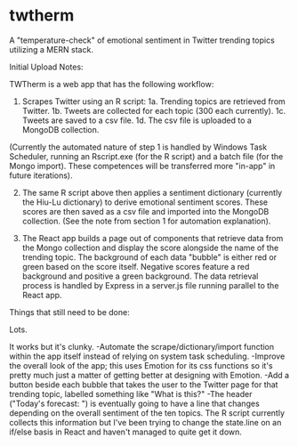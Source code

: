 # twtherm
A "temperature-check" of emotional sentiment in Twitter trending topics utilizing a MERN stack. 

Initial Upload Notes:

TWTherm is a web app that has the following workflow:

1. Scrapes Twitter using an R script:
  1a. Trending topics are retrieved from Twitter.
  1b. Tweets are collected for each topic (300 each currently).
  1c. Tweets are saved to a csv file.
  1d. The csv file is uploaded to a MongoDB collection.
  
 (Currently the automated nature of step 1 is handled by Windows Task Scheduler, running an Rscript.exe (for the R script) and a batch file (for the Mongo import). These competences will be transferred more "in-app" in future iterations).
 
 2. The same R script above then applies a sentiment dictionary (currently the Hiu-Lu dictionary) to derive emotional sentiment scores. These scores are then saved as a csv file and imported into the MongoDB collection. (See the note from section 1 for automation explanation).
 
 3. The React app builds a page out of components that retrieve data from the Mongo collection and display the score alongside the name of the trending topic. The background of each data "bubble" is either red or green based on the score itself. Negative scores feature a red background and positive a green background. The data retrieval process is handled by Express in a server.js file running parallel to the React app. 
 
 Things that still need to be done:
 
 Lots.
 
 It works but it's clunky. 
 -Automate the scrape/dictionary/import function within the app itself instead of relying on system task scheduling.
 -Improve the overall look of the app; this uses Emotion for its css functions so it's pretty much just a matter of getting better at designing with Emotion.
 -Add a button beside each bubble that takes the user to the Twitter page for that trending topic, labelled something like "What is this?"
 -The header ("Today's forecast: ") is eventually going to have a line that changes depending on the overall sentiment of the ten topics. The R script currently collects this information but I've been trying to change the state.line on an if/else basis in React and haven't managed to quite get it down.
